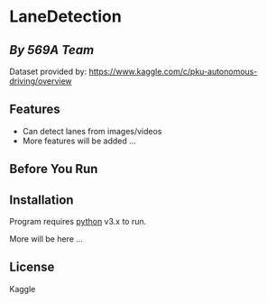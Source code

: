 # LaneDetection
## _By 569A Team_

Dataset provided by: https://www.kaggle.com/c/pku-autonomous-driving/overview

## Features
- Can detect lanes from images/videos
- More features will be added ...

## Before You Run


## Installation
Program requires [python](https://www.python.org/downloads/windows/) v3.x to run.

More will be here ...

## License
Kaggle
